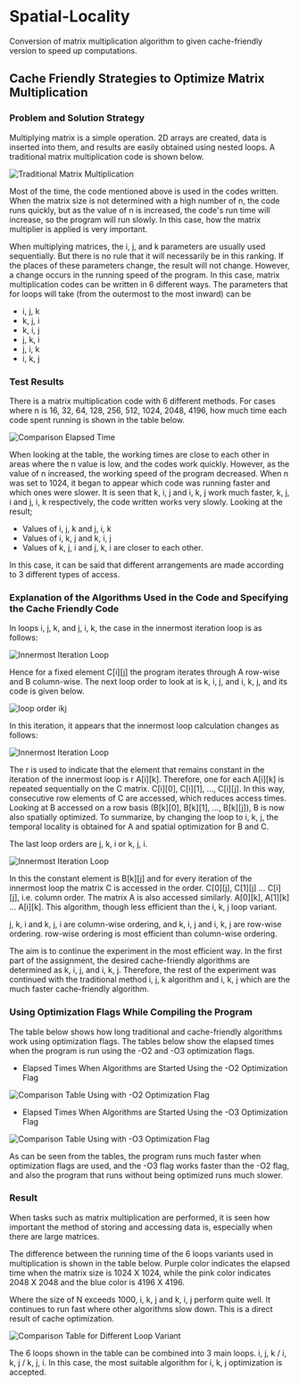 # Spatial-Locality
Conversion of matrix multiplication algorithm to given cache-friendly version to speed up computations.

## Cache Friendly Strategies to Optimize Matrix Multiplication
### Problem and Solution Strategy
Multiplying matrix is a simple operation. 2D arrays are created, data is inserted into them, and results 
are easily obtained using nested loops. A traditional matrix multiplication code is shown below.

![Traditional Matrix Multiplication](https://github.com/tugbaguler/Spatial-Locality/blob/main/assets/traditional_matrix_multiplication.jpg)

Most of the time, the code mentioned above is used in the codes written. When the matrix size is not determined with a high number of n, the code runs quickly, but as the value of n is increased, the code's run time will increase, so the program will run slowly. In this case, how the matrix multiplier is 
applied is very important.

When multiplying matrices, the i, j, and k parameters are usually used sequentially. But there is no rule that it will necessarily be in this ranking. If the places of these parameters change, the result will not change. However, a change occurs in the running speed of the program. In this case, matrix multiplication codes can be written in 6 different ways. The parameters that for loops will take (from the outermost to the most inward) can be
* i, j, k 
* k, j, i
* k, i, j
* j, k, i
* j, i, k
* i, k, j

### Test Results
There is a matrix multiplication code with 6 different methods. For cases where n is 16, 32, 64, 128, 256, 512, 1024, 2048, 4196, how much time each code spent running is shown in the table below.

![Comparison Elapsed Time](https://github.com/tugbaguler/Spatial-Locality/blob/main/assets/Comparison_Elapsed_Time.jpg)

When looking at the table, the working times are close to each other in areas where the n value is low, and the codes work quickly. However, as the value of n increased, the working speed of the program decreased. When n was set to 1024, it began to appear which code was running faster and which ones were slower. It is seen that k, i, j and i, k, j work much faster, k, j, i and j, i, k respectively, 
the code written works very slowly. 
Looking at the result;
* Values of i, j, k and j, i, k
* Values of i, k, j and k, i, j
* Values of k, j, i and j, k, i are closer to each other.

In this case, it can be said that different arrangements are made according to 3 different types of access.

### Explanation of the Algorithms Used in the Code and Specifying the Cache Friendly Code
In loops i, j, k, and j, i, k, the case in the innermost iteration loop is as follows:

![Innermost Iteration Loop](https://github.com/tugbaguler/Spatial-Locality/blob/main/assets/Screenshot_1.jpg)

Hence for a fixed element C[i][j] the program iterates through A row-wise and B column-wise. 
The next loop order to look at is k, i, j, and i, k, j, and its code is given below.

![loop order ikj](https://github.com/tugbaguler/Spatial-Locality/blob/main/assets/Screenshot_2.jpg)

In this iteration, it appears that the innermost loop calculation changes as follows:

![Innermost Iteration Loop](https://github.com/tugbaguler/Spatial-Locality/blob/main/assets/Screenshot_3.jpg)

The r is used to indicate that the element that remains constant in the iteration of the innermost loop is r A[i][k]. Therefore, one for each A[i][k] is repeated sequentially on the C matrix. C[i][0], C[i][1], …, C[i][j]. In this way, consecutive row elements of C are accessed, which reduces access times. Looking at B accessed on a row basis (B[k][0], B[k][1], …, B[k][j]), B is now also spatially optimized. To summarize, by changing the loop to i, k, j, the temporal locality is obtained for A and spatial optimization for B and C.

The last loop orders are j, k, i or k, j, i.

![Innermost Iteration Loop](https://github.com/tugbaguler/Spatial-Locality/blob/main/assets/Screenshot_4.jpg)

In this the constant element is B[k][j] and for every iteration of the innermost loop the matrix C is accessed in the order. C[0][j], C[1][j] … C[i][j], i.e. column order. The matrix A is also accessed similarly. A[0][k], A[1][k] … A[i][k]. This algorithm, though less efficient than the i, k, j loop variant.

j, k, i and k, j, i are column-wise ordering, and k, i, j and i, k, j are row-wise ordering. row-wise ordering is most efficient than column-wise ordering.

The aim is to continue the experiment in the most efficient way. In the first part of the assignment, the desired cache-friendly algorithms are determined as k, i, j, and i, k, j. Therefore, the rest of the experiment was continued with the traditional method i, j, k algorithm and i, k, j which are the much faster cache-friendly algorithm.

### Using Optimization Flags While Compiling the Program
The table below shows how long traditional and cache-friendly algorithms work using optimization flags. The tables below show the elapsed times when the program is run using the -O2 and -O3 optimization flags.

 * Elapsed Times When Algorithms are Started Using the -O2 Optimization Flag

![Comparison Table Using with -O2 Optimization Flag](https://github.com/tugbaguler/Spatial-Locality/blob/main/assets/Using%20O2%20Optimization%20Flag.jpg)

*  Elapsed Times When Algorithms are Started Using the -O3 Optimization Flag

![Comparison Table Using with -O3 Optimization Flag](https://github.com/tugbaguler/Spatial-Locality/blob/main/assets/Using%20O3%20Optimization%20Flag.jpg)

As can be seen from the tables, the program runs much faster when optimization flags are used, and the -O3 flag works faster than the -O2 flag, and also the program that runs without being optimized runs much slower.

### Result
When tasks such as matrix multiplication are performed, it is seen how important the method of storing and accessing data is, especially when there are large matrices.

The difference between the running time of the 6 loops variants used in multiplication is shown in the table below. Purple color indicates the elapsed time when the matrix size is 1024 X 1024, while the pink color indicates 2048 X 2048 and the blue color is 4196 X 4196.

Where the size of N exceeds 1000, i, k, j and k, i, j perform quite well. It continues to run fast where other algorithms slow down. This is a direct result of cache optimization.

![Comparison Table for Different Loop Variant](https://github.com/tugbaguler/Spatial-Locality/blob/main/assets/Comparison%20Table%20for%20Different%20Loops%20Variant.jpg)

The 6 loops shown in the table can be combined into 3 main loops. i, j, k / i, k, j / k, j, i. In this case, the most suitable algorithm for i, k, j optimization is accepted.
